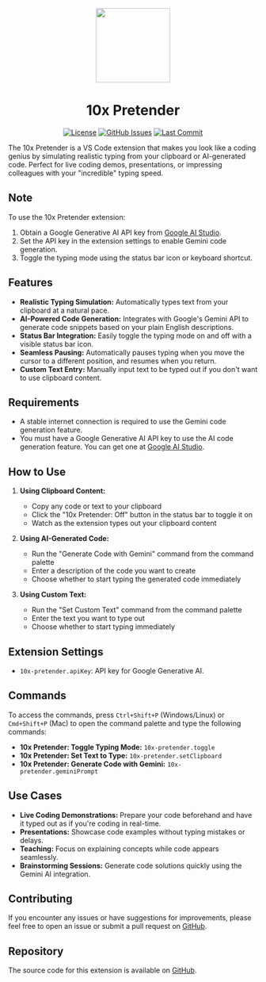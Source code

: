 <div align="center">

<img src="https://github.com/abdxdev/10x-Pretender/blob/main/media/icon.png?raw=true" height="150" />

<h1 align="center">10x Pretender</h1>

[![License](https://img.shields.io/github/license/abdxdev/10x-pretender?style=flat-square&logo=GNU&label=License)](https://github.com/abdxdev/10x-pretender/tree/main)
[![GitHub Issues](https://img.shields.io/github/issues/abdxdev/10x-pretender.svg?style=flat-square&label=Issues&color=FF70A7)](https://github.com/abdxdev/10x-pretender/issues)
[![Last Commit](https://img.shields.io/github/last-commit/abdxdev/10x-pretender.svg?style=flat-square&label=Last%20Commit&color=A06EE1)](https://github.com/abdxdev/10x-pretender/tree/main)
<!-- <br />
[![GitHub Issues](https://img.shields.io/visual-studio-marketplace/stars/abd-dev.10x-pretender?style=flat-square)](https://marketplace.visualstudio.com/items?itemName=abd-dev.10x-pretender)
[![GitHub](https://img.shields.io/visual-studio-marketplace/v/abd-dev.10x-pretender?style=flat-square)](https://marketplace.visualstudio.com/items?itemName=abd-dev.10x-pretender&ssr=false#version-history)
[![GitHub](https://img.shields.io/visual-studio-marketplace/d/abd-dev.10x-pretender?style=flat-square)](https://marketplace.visualstudio.com/items?itemName=abd-dev.10x-pretender&ssr=false#review-details) -->

</div>

The 10x Pretender is a VS Code extension that makes you look like a coding genius by simulating realistic typing from your clipboard or AI-generated code. Perfect for live coding demos, presentations, or impressing colleagues with your "incredible" typing speed.

## Note

To use the 10x Pretender extension:

1. Obtain a Google Generative AI API key from [Google AI Studio](https://aistudio.google.com/apikey).
2. Set the API key in the extension settings to enable Gemini code generation.
3. Toggle the typing mode using the status bar icon or keyboard shortcut.

## Features

- **Realistic Typing Simulation:** Automatically types text from your clipboard at a natural pace.
- **AI-Powered Code Generation:** Integrates with Google's Gemini API to generate code snippets based on your plain English descriptions.
- **Status Bar Integration:** Easily toggle the typing mode on and off with a visible status bar icon.
- **Seamless Pausing:** Automatically pauses typing when you move the cursor to a different position, and resumes when you return.
- **Custom Text Entry:** Manually input text to be typed out if you don't want to use clipboard content.

## Requirements

- A stable internet connection is required to use the Gemini code generation feature.
- You must have a Google Generative AI API key to use the AI code generation feature. You can get one at [Google AI Studio](https://aistudio.google.com/apikey).

## How to Use

1. **Using Clipboard Content:**

   - Copy any code or text to your clipboard
   - Click the "10x Pretender: Off" button in the status bar to toggle it on
   - Watch as the extension types out your clipboard content

2. **Using AI-Generated Code:**

   - Run the "Generate Code with Gemini" command from the command palette
   - Enter a description of the code you want to create
   - Choose whether to start typing the generated code immediately

3. **Using Custom Text:**
   - Run the "Set Custom Text" command from the command palette
   - Enter the text you want to type out
   - Choose whether to start typing immediately

## Extension Settings

- `10x-pretender.apiKey`: API key for Google Generative AI.

## Commands

To access the commands, press `Ctrl+Shift+P` (Windows/Linux) or `Cmd+Shift+P` (Mac) to open the command palette and type the following commands:

- **10x Pretender: Toggle Typing Mode:** `10x-pretender.toggle`
- **10x Pretender: Set Text to Type:** `10x-pretender.setClipboard`
- **10x Pretender: Generate Code with Gemini:** `10x-pretender.geminiPrompt`

## Use Cases

- **Live Coding Demonstrations:** Prepare your code beforehand and have it typed out as if you're coding in real-time.
- **Presentations:** Showcase code examples without typing mistakes or delays.
- **Teaching:** Focus on explaining concepts while code appears seamlessly.
- **Brainstorming Sessions:** Generate code solutions quickly using the Gemini AI integration.

## Contributing

If you encounter any issues or have suggestions for improvements, please feel free to open an issue or submit a pull request on [GitHub](https://github.com/abdxdev/10x-pretender).

## Repository

The source code for this extension is available on [GitHub](https://github.com/abdxdev/10x-pretender).
